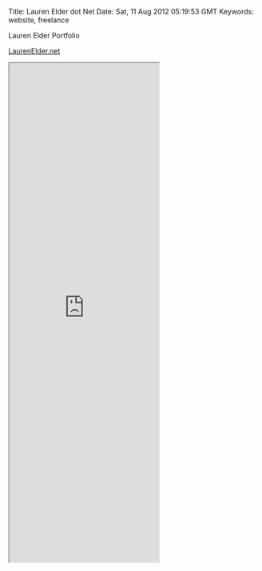 Title: Lauren Elder dot Net
Date: Sat, 11 Aug 2012 05:19:53 GMT
Keywords: website, freelance

Lauren Elder Portfolio

[LaurenElder.net](http://laurenelder.net)

<iframe src="http://laurenelder.net" height='1000'>
